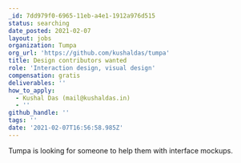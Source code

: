 ```yaml
---
_id: 7dd979f0-6965-11eb-a4e1-1912a976d515
status: searching
date_posted: 2021-02-07
layout: jobs
organization: Tumpa
org_url: 'https://github.com/kushaldas/tumpa'
title: Design contributors wanted
role: 'Interaction design, visual design'
compensation: gratis
deliverables: ''
how_to_apply:
  - Kushal Das (mail@kushaldas.in)
  - ''
github_handle: ''
tags: ''
date: '2021-02-07T16:56:58.985Z'
---
```

Tumpa is looking for someone to help them with interface mockups.
